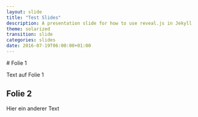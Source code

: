 ```yaml
---
layout: slide
title: "Test Slides"
description: A presentation slide for how to use reveal.js in Jekyll
theme: solarized
transition: slide
categories: slides
date: 2016-07-19T06:00:00+01:00
---
```


<section data-markdown>
# Folie 1

Text auf Folie 1

</section>
<section data-markdown>

# Folie 2

Hier ein anderer Text
</section>
